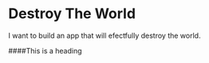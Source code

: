 # Destroy The World

I want to build an app that will efectfully destroy the world.

####This is a heading
